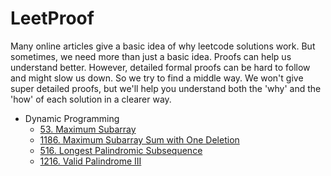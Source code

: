 # LeetProof

Many online articles give a basic idea of why leetcode solutions work. But sometimes, we need more than just a basic idea. Proofs can help us understand better. However, detailed formal proofs can be hard to follow and might slow us down. So we try to find a middle way. We won't give super detailed proofs, but we'll help you understand both the 'why' and the 'how' of each solution in a clearer way.

- Dynamic Programming
    - [53. Maximum Subarray](53.%20Maximum%20Subarray.md)
    - [1186. Maximum Subarray Sum with One Deletion](1186.%20Maximum%20Subarray%20Sum%20with%20One%20Deletion.md)
    - [516. Longest Palindromic Subsequence](516.%20Longest%20Palindromic%20Subsequence.md)
    - [1216. Valid Palindrome III](1216.%20Valid%20Palindrome%20III.md)
